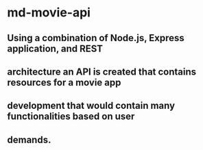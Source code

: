 # md-movie-api
## Using a combination of Node.js, Express application, and REST
## architecture an API is created that contains resources for a movie app
## development that would contain many functionalities based on user
## demands.
